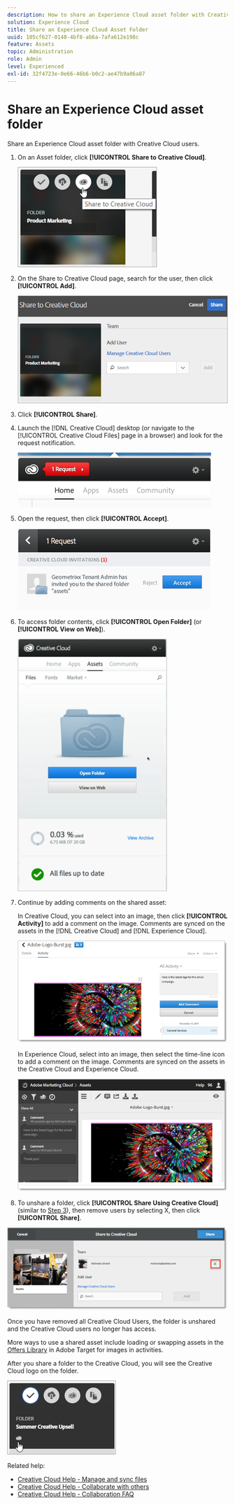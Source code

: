 ```yaml
---
description: How to share an Experience Cloud asset folder with Creative Cloud users.
solution: Experience Cloud
title: Share an Experience Cloud Asset Folder 
uuid: 105cf627-0148-4bf8-ab6a-7afa612e198c
feature: Assets
topic: Administration
role: Admin
level: Experienced
exl-id: 32f4723e-0e66-46b6-b0c2-ae47b9a06a87
---
```

# Share an Experience Cloud asset folder

Share an Experience Cloud asset folder with Creative Cloud users.

1. On an Asset folder, click **[!UICONTROL Share to Creative Cloud]**.

   ![Share to Creative Cloud](../../assets/asset-share-cc.png) 
1. On the Share to Creative Cloud page, search for the user, then click **[!UICONTROL Add]**.

   ![Add a Creative Cloud user](../../assets/asset-share-cc-page.png) 

1. Click **[!UICONTROL Share]**.
1. Launch the [!DNL Creative Cloud] desktop (or navigate to the [!UICONTROL Creative Cloud Files] page in a browser) and look for the request notification.

   ![Request notification](../../assets/cc_share_request.png) 
1. Open the request, then click **[!UICONTROL Accept]**.

   ![Accept request](../../assets/cc_share_accept.png) 
1. To access folder contents, click **[!UICONTROL Open Folder]** (or **[!UICONTROL View on Web]**).

   ![View on Web](../../assets/creative_cloud_open_folder.png) 
1. Continue by adding comments on the shared asset:

   In Creative Cloud, you can select into an image, then click **[!UICONTROL Activity]** to add a comment on the image. Comments are synced on the assets in the [!DNL Creative Cloud] and [!DNL Experience Cloud]. 

   ![Add a comment on the image](../../assets/asset_comment_cc.png) 

   In Experience Cloud, select into an image, then select the time-line icon to add a comment on the image. Comments are synced on the assets in the Creative Cloud and Experience Cloud. 

   ![Add a comment on the image](../../assets/asset_comment_mac.png) 

 1. To unshare a folder, click **[!UICONTROL Share Using Creative Cloud]** (similar to [Step 3](share.md)), then remove users by selecting X, then click **[!UICONTROL Share]**.

   ![Unshare a folder](../../assets/asset_remove_user.png) 

   Once you have removed all Creative Cloud Users, the folder is unshared and the Creative Cloud users no longer has access. 

More ways to use a shared asset include loading or swapping assets in the [Offers Library](https://experienceleague.adobe.com/docs/target/using/experiences/offers/manage-content.html) in Adobe Target for images in activities.

After you share a folder to the Creative Cloud, you will see the Creative Cloud logo on the folder. 

![Creative Cloud logo on the folder](../../assets/asset-cc-logo.png) 

Related help:

* [Creative Cloud Help - Manage and sync files](https://helpx.adobe.com/creative-cloud/help/sync-creative-cloud-files.html)
* [Creative Cloud Help - Collaborate with others](https://helpx.adobe.com/creative-cloud/help/collaboration.html)
* [Creative Cloud Help - Collaboration FAQ](https://helpx.adobe.com/creative-cloud/help/collaboration-faq.html)
